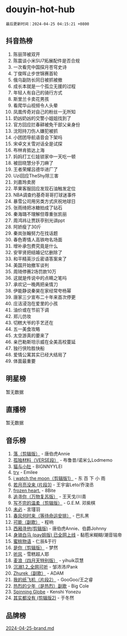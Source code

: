 # douyin-hot-hub

`最后更新时间：2024-04-25 04:15:21 +0800`

## 抖音热榜

1. 陈丽萍被双开
1. 陈震谈小米SU7拓展配件是否合规
1. 一次看完中国探月苍穹史诗
1. 丁俊晖止步世锦赛首轮
1. 俄乌副防长同日被抓被撤
1. 成长本就是一个孤立无援的过程
1. 年轻人有自己的骑行方式
1. 斯里兰卡卖花男孩
1. 看爬华山视频令人头晕
1. 凤凰传奇对自己的粉丝一无所知
1. 奶凶奶凶的交警小姐姐找到了
1. 官方回应拦春耕被免干部父亲身份
1. 沈阳持刀伤人嫌犯被抓
1. 小团团导航语音会下架吗
1. 宋卓文关雪对话全是试探
1. 布林肯抵达上海
1. 妈妈打工仨娃锁家中一天吃一顿
1. 被田晓慧分手刀麻了
1. 王者荣耀吕德华进厂了
1. Uzi回应TheShy除三害
1. 刘嘉玲卖房
1. 苹果客服回应发现石油触发定位
1. NBA调查约基奇哥哥打球迷事件
1. 暴雪公司用另类方式庆祝地球日
1. 张雨绮把冰糖拍成了钻石
1. 秦海璐不理解但尊重张凯丽
1. 周鸿祎让贾跃亭别光讲ppt
1. 阿娇瘦了30斤
1. 秦岚张翰努力在找话题
1. 春色寄情人高铁吻名场面
1. 增补承包费究竟是什么
1. 安宰贤把结婚记忆删除了
1. 和平精英沙丘密语答案来了
1. 美国开始撤军谈判
1. 周琦停赛2场罚款10万
1. 这就是传说中的点睛之笔吗
1. 承欢记一晚两把亲情刀
1. 伊能静说秦昊在家经常夸杨幂
1. 唐家三少宣布二十年来首次停更
1. 庄洁浸泡在爱里的小孩
1. 油价或在节前下调
1. 郑儿仿妆
1. 切糕大爷的手艺还在
1. 五一美食攻略
1. 太空游真的要来了
1. 亲巴勒斯坦示威在全美高校蔓延
1. 独行侠险胜快船
1. 爱情公寓其实已经大结局了
1. 体面最重要

## 明星榜

暂无数据

## 直播榜

暂无数据

## 音乐榜

1. [落（剪辑版）](https://sf3-cdn-tos.douyinstatic.com/obj/tos-cn-ve-2774/o0h6HvN1BBbli9LtU3i5fQIleBQMF5Cg4TZmmC) - 唐伯虎Annie
1. [孤独材料（VERSE段）](https://sf3-cdn-tos.douyinstatic.com/obj/tos-cn-ve-2774/ocX7glDNHYlwFeYrGQfBZoThtvPWy8tCCEBGKQ) - 布鲁昔/诺米么Lodmemo
1. [猫与小肚](https://sf5-hl-cdn-tos.douyinstatic.com/obj/tos-cn-ve-2774/osZeoClMECgK8DYl6VebABgbchEtPYQjZEnRtd) - BIGNNYYLEI
1. [try](https://sf3-cdn-tos.douyinstatic.com/obj/tos-cn-ve-2774/oMCYLreazYIFEgVb1vQdrJnJTbe8DDfiCA6gKw) - Emilee
1. [i watch the moon（剪辑版1）](https://sf5-hl-cdn-tos.douyinstatic.com/obj/tos-cn-ve-2774/o0I9mSChzHZANMJIEBfkCQzzg6N5WAcVtqft9P) - 东 百 下 小 雨
1. [若月亮没来 (片段3)](https://sf3-cdn-tos.douyinstatic.com/obj/tos-cn-ve-2774/okfyEUsGW1B1ovJi5JiN9IjvAT2lMwA054GoEB) - 王宇宙Leto/乔浚丞
1. [frozen heart.](https://sf5-hl-cdn-tos.douyinstatic.com/obj/tos-cn-ve-2774/oIIWJfyjIACZA9zQMtnJ6hQQhFC4vhCupoRBsO) - 8Bite
1. [追寻你（万物复苏版）](https://sf3-cdn-tos.douyinstatic.com/obj/tos-cn-ve-2774/oYeAZJsbjIDit9APmBg8u6uDUQnHmoCf3gbo74) - 王天戈/川青
1. [写不完的温柔（剪辑版）](https://sf5-hl-cdn-tos.douyinstatic.com/obj/tos-cn-ve-2774/oYBzzZQJ233GfwkemJJffAIWgeIYrjZfWhHTcG) - G.E.M. 邓紫棋
1. [未必](https://sf5-hl-cdn-tos.douyinstatic.com/obj/tos-cn-ve-2774/ogntQMFnKQDZUgTCYuJgfLEtleYZZFxBQqhhFB) - 言瑾羽
1. [春风何时来（等待命运安排）](https://sf3-cdn-tos.douyinstatic.com/obj/tos-cn-ve-2774/oICBNbD3gelMfB4WgiD1KI2jQtXZE2FgHLwtsl) - 巴扎黑
1. [可能（副歌）](https://sf5-hl-cdn-tos.douyinstatic.com/obj/tos-cn-ve-2774/cde1731888894259b333569393c2fb51) - 程响
1. [西厢寻他(剪辑版)](https://sf5-hl-cdn-tos.douyinstatic.com/obj/tos-cn-ve-2774/oUsAVfAQKlRNxEv5qxvIB8o5qmIWUcXbzJKJhw) - 唐伯虎Annie、伯爵Johnny
1. [身骑白马 (pay姐版) 已全网上线](https://sf5-hl-cdn-tos.douyinstatic.com/obj/tos-cn-ve-2774/oQLO5ZgLsFkaDhdIIveF2zUCgfweY0gWaH4AQG) - 黏苞米糊糊/潮音铭帝
1. [蜜桃物语](https://sf3-cdn-tos.douyinstatic.com/obj/tos-cn-ve-2774/oIhOSCZtIACtYU4XQkngiW9kCBfVD1Fz9IYeqL) - 仁辰&于行
1. [是你（剪辑版）](https://sf5-hl-cdn-tos.douyinstatic.com/obj/tos-cn-ve-2774/46019dae783c4c969944217fe1cfafc4) - 梦然
1. [听风](https://sf6-cdn-tos.douyinstatic.com/obj/tos-cn-ve-2774/oAPa3yDDDIZygYzQdBemCAIngcCeEARgbQDtJC) - 雪糕超人耶
1. [麦浪（四月天特别版）](https://sf5-hl-cdn-tos.douyinstatic.com/obj/tos-cn-ve-2774/26f5501a6547411fa3fbedc592fed0ad) - yihuik苡慧
1. [沉溺1.2_全网可听](https://sf5-hl-cdn-tos.douyinstatic.com/obj/tos-cn-ve-2774/ok2QoiBqsWAX9McZmWiI9gAB0EzwD4Xj6yfmtH) - 邹沛沛/Pank
1. [Zhurek（副歌）](https://sf5-hl-cdn-tos.douyinstatic.com/obj/tos-cn-ve-2774/ooQm8FBZQDlf0btEYgVpCcSCQfrdJGBEKZYBGS) - ADAM
1. [我的纸飞机（片段2）](https://sf3-cdn-tos.douyinstatic.com/obj/tos-cn-ve-2774/oM2ZrKcg2CD5AeRB2gkeXOFB1IxAGJdZPazYHf) - GooGoo/王之睿
1. [热烈的少年（是热烈）副歌](https://sf5-hl-cdn-tos.douyinstatic.com/obj/tos-cn-ve-2774/owVNI0CLDAUMtSz6TEYvfFBFL4UDFFhLfgK8fa) - Big Cole
1. [Spinning Globe](https://sf5-hl-cdn-tos.douyinstatic.com/obj/tos-cn-ve-2774/oAYhDobngQZXzvJaWpxueRR0jC4FZDexedXDYA) - Kenshi Yonezu
1. [其实都没有 (剪辑版2)](https://sf3-cdn-tos.douyinstatic.com/obj/tos-cn-ve-2774/oEBNQenHZtBhxYjGgUDQk0BCHTigQafgFlbQ7k) - 于冬然

## 品牌榜

[2024-04-25-brand.md](2024-04-25-brand.md)
